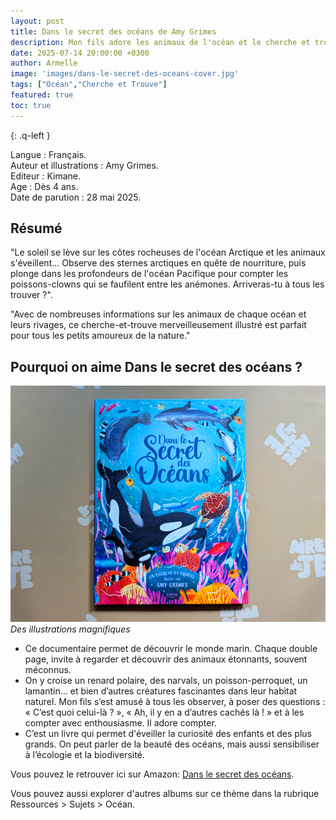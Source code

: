 ```yaml
---
layout: post
title: Dans le secret des océans de Amy Grimes
description: Mon fils adore les animaux de l'océan et le cherche et trouve, il peut en apprendre plus sur les animaux.
date: 2025-07-14 20:00:00 +0300
author: Armelle
image: 'images/dans-le-secret-des-oceans-cover.jpg'
tags: ["Océan","Cherche et Trouve"]
featured: true
toc: true
---
```


{: .q-left }

Langue : Français.    
Auteur et illustrations : Amy Grimes.         
Editeur : Kimane.                
Age : Dès 4 ans.                               
Date de parution : 28 mai 2025.         

## Résumé

"Le soleil se lève sur les côtes rocheuses de l'océan Arctique et les animaux s'éveillent... Observe des sternes arctiques en quête de nourriture, puis plonge dans les profondeurs de l'océan Pacifique pour compter les poissons-clowns qui se faufilent entre les anémones. Arriveras-tu à tous les trouver ?".

"Avec de nombreuses informations sur les animaux de chaque océan et leurs rivages, ce cherche-et-trouve merveilleusement illustré est parfait pour tous les petits amoureux de la nature."

## Pourquoi on aime Dans le secret des océans ?

![Des illustrations magnifiques](images/dans-le-secret-des-oceans-cover.jpg)
*Des illustrations magnifiques*
- Ce documentaire permet de découvrir le monde marin. Chaque double page, invite à regarder et découvrir des animaux étonnants, souvent méconnus.
- On y croise un renard polaire, des narvals, un poisson-perroquet, un lamantin... et bien d’autres créatures fascinantes dans leur habitat naturel. Mon fils s’est amusé à tous les observer, à poser des questions : « C’est quoi celui-là ? », « Ah, il y en a d’autres cachés là ! » et à les compter avec enthousiasme. Il adore compter.
- C’est un livre qui permet d'éveiller la curiosité des enfants et des plus grands. On peut parler de la beauté des océans, mais aussi sensibiliser à l’écologie et la biodiversité. 

Vous pouvez le retrouver ici sur Amazon: [Dans le secret des océans](https://amzn.to/4flBAw4).

Vous pouvez aussi explorer d'autres albums sur ce thème dans la rubrique Ressources > Sujets > Océan.
